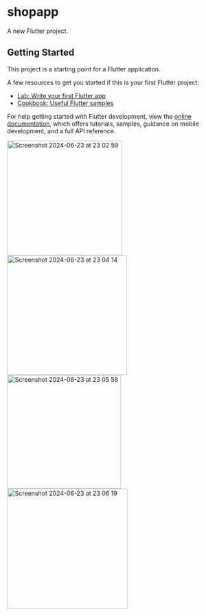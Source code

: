 # shopapp

A new Flutter project.

## Getting Started

This project is a starting point for a Flutter application.

A few resources to get you started if this is your first Flutter project:

- [Lab: Write your first Flutter app](https://docs.flutter.dev/get-started/codelab)
- [Cookbook: Useful Flutter samples](https://docs.flutter.dev/cookbook)

For help getting started with Flutter development, view the
[online documentation](https://docs.flutter.dev/), which offers tutorials,
samples, guidance on mobile development, and a full API reference.

<img width="267" alt="Screenshot 2024-06-23 at 23 02 59" src="https://github.com/hsnovfrmayil/ashop_flutter/assets/115064028/d0c3753c-ac19-4f28-8b74-811eaf782504"><img width="279" alt="Screenshot 2024-06-23 at 23 04 14" src="https://github.com/hsnovfrmayil/ashop_flutter/assets/115064028/b70bb6d4-79ba-4b33-8e3a-3c656e61f223"><img width="265" alt="Screenshot 2024-06-23 at 23 05 58" src="https://github.com/hsnovfrmayil/ashop_flutter/assets/115064028/71f245ef-244e-4dbc-b2d1-352b8a223a9c"><img width="280" alt="Screenshot 2024-06-23 at 23 06 19" src="https://github.com/hsnovfrmayil/ashop_flutter/assets/115064028/90f8f9cf-54c8-49a1-a1a1-720028f46820">
